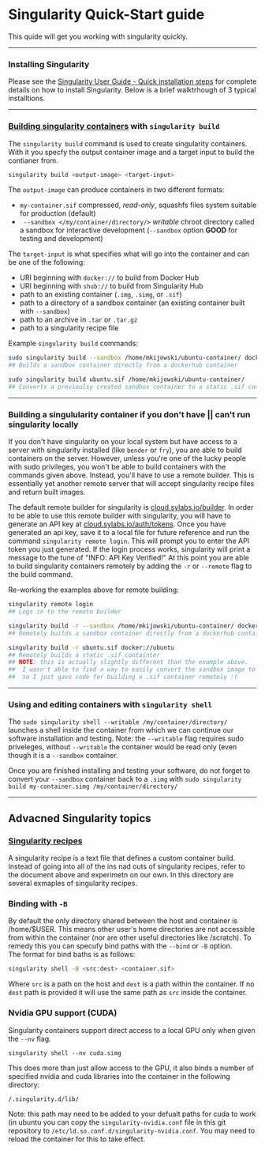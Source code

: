 # Singularity Quick-Start guide
This quide will get you working with singularity quickly.

---

### Installing Singularity <latest>

Please see the [Singularity User Guide - Quick installation steps](https://docs.sylabs.io/guides/latest/user-guide/quick_start.html#quick-installation-steps) for complete details on how to install Singularity.  Below is a brief walktrhough of 3 typical installtions.

---

### [Building singularity containers](https://docs.sylabs.io/guides/latest/user-guide/build_a_container.html) with `singularity build`

The `singularity build` command is used to create singularity containers.  With it you specfy the output container image and a target input to build the contianer from.

```bash
singularity build <output-image> <target-input>
```

The `output-image` can produce containers in two different formats:
* `my-container.sif` compressed, *read-only*, squashfs files system suitable for production (default)
* ` --sandbox </my/container/directory/>` *writable* chroot directory called a sandbox for interactive development (`--sandbox` option **GOOD** for testing and development)

The `target-input` is what specifies what will go into the container and can be one of the following:

* URI beginning with `docker://` to build from Docker Hub
* URI beginning with `shub://` to build from Singularity Hub
* path to an existing container (`.img`, `.simg`, or `.sif`)
* path to a directory of a sandbox container (an existing container built with `--sandbox`)
* path to an archive in `.tar` or `.tar.gz`
* path to a singularity recipe file

Example `singularity build` commands:

```bash
sudo singularity build --sandbox /home/mkijowski/ubuntu-container/ docker://ubuntu
## Builds a sandbox container directly from a dockerhub container

sudo singularity build ubuntu.sif /home/mkijowski/ubuntu-container/
## Converts a previoulsy created sandbox container to a static .sif containter
```

---

### Building a singulularity container if you don't have || can't run singularity locally

If you don't have singularity on your local system but have access to a server with singularity installed (like `bender` or `fry`), you are able to build containers on the server. However, unless you're one of the lucky people with sudo privileges, you won't be able to build containers with the commands given above. Instead, you'll have to use a remote builder. This is essentially yet another remote server that will accept singularity recipe files and return built images.

The default remote builder for singularity is [cloud.sylabs.io/builder](https://cloud.sylabs.io/builder). In order to be able to use this remote builder with singularity, you will have to generate an API key at [cloud.sylabs.io/auth/tokens](https://cloud.sylabs.io/auth/tokens). Once you have generated an api key, save it to a local file for future reference and run the command `singularity remote login`. This will prompt you to enter the API token you just generated. If the login process works, singularity will print a message to the tune of "INFO:    API Key Verified!" At this point you are able to build singularity containers remotely by adding the `-r` or `--remote` flag to the build command.

Re-working the examples above for remote building:

```bash
singularity remote login
## Logs in to the remote builder

singularity build -r --sandbox /home/mkijowski/ubuntu-container/ docker://ubuntu
## Remotely builds a sandbox container directly from a dockerhub container

singularity build -r ubuntu.sif docker://ubuntu
## Remotely builds a static .sif containter
## NOTE: this is actually slightly different than the example above.
##  I wasn't able to find a way to easily convert the sandbox image to a .sif image,
##  so I just gave code for building a .sif container remotely :(
```

---

### Using and editing containers with `singularity shell` 
The `sudo singularity shell --writable /my/container/directory/` launches a shell inside the container from which we can continue our software installation and testing.  Note: the `--writable` flag requires sudo priveleges, without `--writable` the container would be read only (even though it is a `--sandbox` container.

Once you are finished installing and testing your software, do not forget to convert your `--sandbox` container back to a `.simg` with 
`sudo singularity build my-container.simg /my/container/directory/`

---

## Advacned Singularity topics

### [Singularity recipes](http://singularity.lbl.gov/docs-recipes)
A singularity recipe is a text file that defines a custom container build.  Instead of going into all of the ins nad outs of singularity recipes, refer to the document above and experimetn on our own.  In this directory are several exmaples of singularity recipes.  

### Binding with `-B`
By default the only directory shared between the host and container is /home/$USER.  This means other user's home directories are not accessible from within the container (nor are other useful directories like /scratch).
To remedy this you can specufy bind paths with the `--bind` or `-B` option.  
The format for bind baths is as follows:

```bash
singularity shell -B <src:dest> <container.sif>
```

Where `src` is a path on the host and `dest` is a path within the container.  If no `dest` path is provided it will use the same path as `src` inside the container.

### Nvidia GPU support (CUDA)
Singularity containers support direct access to a local GPU only when given the `--nv` flag.
```
singularity shell --nv cuda.simg
```
This does more than just allow access to the GPU, it also binds a number of specified nvidia and cuda libraries into the container in the following directory:
```
/.singularity.d/lib/
```
Note: this path may need to be added to your defualt paths for cuda to work (in ubuntu you can copy the `singularity-nvidia.conf` file in this git repository to `/etc/ld.so.conf.d/singularity-nvidia.conf`.  You may need to reload the container for this to take effect.


